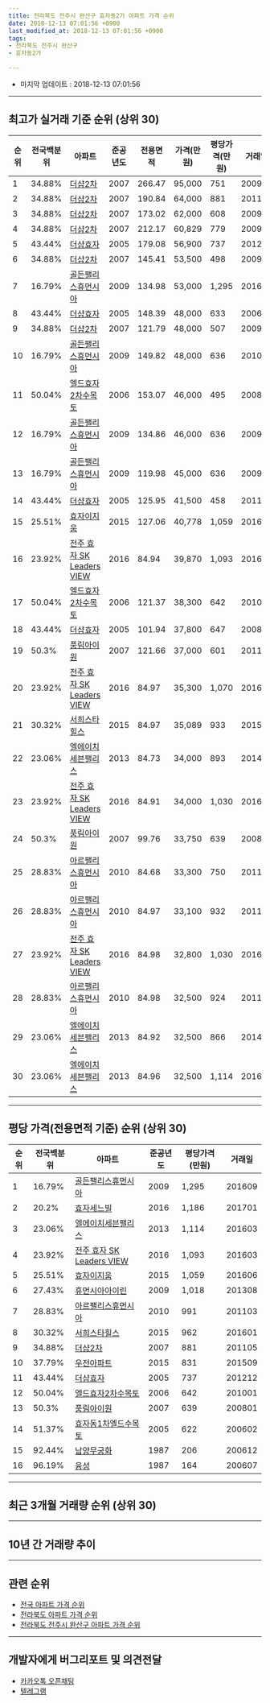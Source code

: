 ```yaml
---
title: 전라북도 전주시 완산구 효자동2가 아파트 가격 순위
date: 2018-12-13 07:01:56 +0900
last_modified_at: 2018-12-13 07:01:56 +0900
tags:
- 전라북도 전주시 완산구
- 효자동2가

---
```


* 마지막 업데이트 : 2018-12-13 07:01:56

---

## 최고가 실거래 기준 순위 (상위 30)


|순위|전국백분위|아파트|준공년도|전용면적|가격(만원)|평당가격(만원)|거래일|
|---|---|---|---|---|---|---|---|
|1|34.88%|[더샵2차](https://search.naver.com/search.naver?query=%EC%A0%84%EB%9D%BC%EB%B6%81%EB%8F%84+%EC%A0%84%EC%A3%BC%EC%8B%9C+%EC%99%84%EC%82%B0%EA%B5%AC+%ED%9A%A8%EC%9E%90%EB%8F%992%EA%B0%80+%EB%8D%94%EC%83%B52%EC%B0%A8)|2007|266.47|95,000|751|200911|
|2|34.88%|[더샵2차](https://search.naver.com/search.naver?query=%EC%A0%84%EB%9D%BC%EB%B6%81%EB%8F%84+%EC%A0%84%EC%A3%BC%EC%8B%9C+%EC%99%84%EC%82%B0%EA%B5%AC+%ED%9A%A8%EC%9E%90%EB%8F%992%EA%B0%80+%EB%8D%94%EC%83%B52%EC%B0%A8)|2007|190.84|64,000|881|201105|
|3|34.88%|[더샵2차](https://search.naver.com/search.naver?query=%EC%A0%84%EB%9D%BC%EB%B6%81%EB%8F%84+%EC%A0%84%EC%A3%BC%EC%8B%9C+%EC%99%84%EC%82%B0%EA%B5%AC+%ED%9A%A8%EC%9E%90%EB%8F%992%EA%B0%80+%EB%8D%94%EC%83%B52%EC%B0%A8)|2007|173.02|62,000|608|200902|
|4|34.88%|[더샵2차](https://search.naver.com/search.naver?query=%EC%A0%84%EB%9D%BC%EB%B6%81%EB%8F%84+%EC%A0%84%EC%A3%BC%EC%8B%9C+%EC%99%84%EC%82%B0%EA%B5%AC+%ED%9A%A8%EC%9E%90%EB%8F%992%EA%B0%80+%EB%8D%94%EC%83%B52%EC%B0%A8)|2007|212.17|60,829|779|200912|
|5|43.44%|[더샵효자](https://search.naver.com/search.naver?query=%EC%A0%84%EB%9D%BC%EB%B6%81%EB%8F%84+%EC%A0%84%EC%A3%BC%EC%8B%9C+%EC%99%84%EC%82%B0%EA%B5%AC+%ED%9A%A8%EC%9E%90%EB%8F%992%EA%B0%80+%EB%8D%94%EC%83%B5%ED%9A%A8%EC%9E%90)|2005|179.08|56,900|737|201212|
|6|34.88%|[더샵2차](https://search.naver.com/search.naver?query=%EC%A0%84%EB%9D%BC%EB%B6%81%EB%8F%84+%EC%A0%84%EC%A3%BC%EC%8B%9C+%EC%99%84%EC%82%B0%EA%B5%AC+%ED%9A%A8%EC%9E%90%EB%8F%992%EA%B0%80+%EB%8D%94%EC%83%B52%EC%B0%A8)|2007|145.41|53,500|498|200906|
|7|16.79%|[골든팰리스휴먼시아](https://search.naver.com/search.naver?query=%EC%A0%84%EB%9D%BC%EB%B6%81%EB%8F%84+%EC%A0%84%EC%A3%BC%EC%8B%9C+%EC%99%84%EC%82%B0%EA%B5%AC+%ED%9A%A8%EC%9E%90%EB%8F%992%EA%B0%80+%EA%B3%A8%EB%93%A0%ED%8C%B0%EB%A6%AC%EC%8A%A4%ED%9C%B4%EB%A8%BC%EC%8B%9C%EC%95%84)|2009|134.98|53,000|1,295|201609|
|8|43.44%|[더샵효자](https://search.naver.com/search.naver?query=%EC%A0%84%EB%9D%BC%EB%B6%81%EB%8F%84+%EC%A0%84%EC%A3%BC%EC%8B%9C+%EC%99%84%EC%82%B0%EA%B5%AC+%ED%9A%A8%EC%9E%90%EB%8F%992%EA%B0%80+%EB%8D%94%EC%83%B5%ED%9A%A8%EC%9E%90)|2005|148.39|48,000|633|200609|
|9|34.88%|[더샵2차](https://search.naver.com/search.naver?query=%EC%A0%84%EB%9D%BC%EB%B6%81%EB%8F%84+%EC%A0%84%EC%A3%BC%EC%8B%9C+%EC%99%84%EC%82%B0%EA%B5%AC+%ED%9A%A8%EC%9E%90%EB%8F%992%EA%B0%80+%EB%8D%94%EC%83%B52%EC%B0%A8)|2007|121.79|48,000|507|200907|
|10|16.79%|[골든팰리스휴먼시아](https://search.naver.com/search.naver?query=%EC%A0%84%EB%9D%BC%EB%B6%81%EB%8F%84+%EC%A0%84%EC%A3%BC%EC%8B%9C+%EC%99%84%EC%82%B0%EA%B5%AC+%ED%9A%A8%EC%9E%90%EB%8F%992%EA%B0%80+%EA%B3%A8%EB%93%A0%ED%8C%B0%EB%A6%AC%EC%8A%A4%ED%9C%B4%EB%A8%BC%EC%8B%9C%EC%95%84)|2009|149.82|48,000|636|201004|
|11|50.04%|[엘드효자2차수목토](https://search.naver.com/search.naver?query=%EC%A0%84%EB%9D%BC%EB%B6%81%EB%8F%84+%EC%A0%84%EC%A3%BC%EC%8B%9C+%EC%99%84%EC%82%B0%EA%B5%AC+%ED%9A%A8%EC%9E%90%EB%8F%992%EA%B0%80+%EC%97%98%EB%93%9C%ED%9A%A8%EC%9E%902%EC%B0%A8%EC%88%98%EB%AA%A9%ED%86%A0)|2006|153.07|46,000|495|200808|
|12|16.79%|[골든팰리스휴먼시아](https://search.naver.com/search.naver?query=%EC%A0%84%EB%9D%BC%EB%B6%81%EB%8F%84+%EC%A0%84%EC%A3%BC%EC%8B%9C+%EC%99%84%EC%82%B0%EA%B5%AC+%ED%9A%A8%EC%9E%90%EB%8F%992%EA%B0%80+%EA%B3%A8%EB%93%A0%ED%8C%B0%EB%A6%AC%EC%8A%A4%ED%9C%B4%EB%A8%BC%EC%8B%9C%EC%95%84)|2009|134.86|46,000|636|200911|
|13|16.79%|[골든팰리스휴먼시아](https://search.naver.com/search.naver?query=%EC%A0%84%EB%9D%BC%EB%B6%81%EB%8F%84+%EC%A0%84%EC%A3%BC%EC%8B%9C+%EC%99%84%EC%82%B0%EA%B5%AC+%ED%9A%A8%EC%9E%90%EB%8F%992%EA%B0%80+%EA%B3%A8%EB%93%A0%ED%8C%B0%EB%A6%AC%EC%8A%A4%ED%9C%B4%EB%A8%BC%EC%8B%9C%EC%95%84)|2009|119.98|45,000|636|200911|
|14|43.44%|[더샵효자](https://search.naver.com/search.naver?query=%EC%A0%84%EB%9D%BC%EB%B6%81%EB%8F%84+%EC%A0%84%EC%A3%BC%EC%8B%9C+%EC%99%84%EC%82%B0%EA%B5%AC+%ED%9A%A8%EC%9E%90%EB%8F%992%EA%B0%80+%EB%8D%94%EC%83%B5%ED%9A%A8%EC%9E%90)|2005|125.95|41,500|458|201104|
|15|25.51%|[효자이지움](https://search.naver.com/search.naver?query=%EC%A0%84%EB%9D%BC%EB%B6%81%EB%8F%84+%EC%A0%84%EC%A3%BC%EC%8B%9C+%EC%99%84%EC%82%B0%EA%B5%AC+%ED%9A%A8%EC%9E%90%EB%8F%992%EA%B0%80+%ED%9A%A8%EC%9E%90%EC%9D%B4%EC%A7%80%EC%9B%80)|2015|127.06|40,778|1,059|201606|
|16|23.92%|[전주 효자 SK Leaders VIEW](https://search.naver.com/search.naver?query=%EC%A0%84%EB%9D%BC%EB%B6%81%EB%8F%84+%EC%A0%84%EC%A3%BC%EC%8B%9C+%EC%99%84%EC%82%B0%EA%B5%AC+%ED%9A%A8%EC%9E%90%EB%8F%992%EA%B0%80+%EC%A0%84%EC%A3%BC+%ED%9A%A8%EC%9E%90+SK+Leaders+VIEW)|2016|84.94|39,870|1,093|201603|
|17|50.04%|[엘드효자2차수목토](https://search.naver.com/search.naver?query=%EC%A0%84%EB%9D%BC%EB%B6%81%EB%8F%84+%EC%A0%84%EC%A3%BC%EC%8B%9C+%EC%99%84%EC%82%B0%EA%B5%AC+%ED%9A%A8%EC%9E%90%EB%8F%992%EA%B0%80+%EC%97%98%EB%93%9C%ED%9A%A8%EC%9E%902%EC%B0%A8%EC%88%98%EB%AA%A9%ED%86%A0)|2006|121.37|38,300|642|201001|
|18|43.44%|[더샵효자](https://search.naver.com/search.naver?query=%EC%A0%84%EB%9D%BC%EB%B6%81%EB%8F%84+%EC%A0%84%EC%A3%BC%EC%8B%9C+%EC%99%84%EC%82%B0%EA%B5%AC+%ED%9A%A8%EC%9E%90%EB%8F%992%EA%B0%80+%EB%8D%94%EC%83%B5%ED%9A%A8%EC%9E%90)|2005|101.94|37,800|647|200805|
|19|50.3%|[풍림아이원](https://search.naver.com/search.naver?query=%EC%A0%84%EB%9D%BC%EB%B6%81%EB%8F%84+%EC%A0%84%EC%A3%BC%EC%8B%9C+%EC%99%84%EC%82%B0%EA%B5%AC+%ED%9A%A8%EC%9E%90%EB%8F%992%EA%B0%80+%ED%92%8D%EB%A6%BC%EC%95%84%EC%9D%B4%EC%9B%90)|2007|121.66|37,000|601|201112|
|20|23.92%|[전주 효자 SK Leaders VIEW](https://search.naver.com/search.naver?query=%EC%A0%84%EB%9D%BC%EB%B6%81%EB%8F%84+%EC%A0%84%EC%A3%BC%EC%8B%9C+%EC%99%84%EC%82%B0%EA%B5%AC+%ED%9A%A8%EC%9E%90%EB%8F%992%EA%B0%80+%EC%A0%84%EC%A3%BC+%ED%9A%A8%EC%9E%90+SK+Leaders+VIEW)|2016|84.97|35,300|1,070|201603|
|21|30.32%|[서희스타힐스](https://search.naver.com/search.naver?query=%EC%A0%84%EB%9D%BC%EB%B6%81%EB%8F%84+%EC%A0%84%EC%A3%BC%EC%8B%9C+%EC%99%84%EC%82%B0%EA%B5%AC+%ED%9A%A8%EC%9E%90%EB%8F%992%EA%B0%80+%EC%84%9C%ED%9D%AC%EC%8A%A4%ED%83%80%ED%9E%90%EC%8A%A4)|2015|84.97|35,089|933|201504|
|22|23.06%|[엘에이치세븐팰리스](https://search.naver.com/search.naver?query=%EC%A0%84%EB%9D%BC%EB%B6%81%EB%8F%84+%EC%A0%84%EC%A3%BC%EC%8B%9C+%EC%99%84%EC%82%B0%EA%B5%AC+%ED%9A%A8%EC%9E%90%EB%8F%992%EA%B0%80+%EC%97%98%EC%97%90%EC%9D%B4%EC%B9%98%EC%84%B8%EB%B8%90%ED%8C%B0%EB%A6%AC%EC%8A%A4)|2013|84.73|34,000|893|201408|
|23|23.92%|[전주 효자 SK Leaders VIEW](https://search.naver.com/search.naver?query=%EC%A0%84%EB%9D%BC%EB%B6%81%EB%8F%84+%EC%A0%84%EC%A3%BC%EC%8B%9C+%EC%99%84%EC%82%B0%EA%B5%AC+%ED%9A%A8%EC%9E%90%EB%8F%992%EA%B0%80+%EC%A0%84%EC%A3%BC+%ED%9A%A8%EC%9E%90+SK+Leaders+VIEW)|2016|84.91|34,000|1,030|201602|
|24|50.3%|[풍림아이원](https://search.naver.com/search.naver?query=%EC%A0%84%EB%9D%BC%EB%B6%81%EB%8F%84+%EC%A0%84%EC%A3%BC%EC%8B%9C+%EC%99%84%EC%82%B0%EA%B5%AC+%ED%9A%A8%EC%9E%90%EB%8F%992%EA%B0%80+%ED%92%8D%EB%A6%BC%EC%95%84%EC%9D%B4%EC%9B%90)|2007|99.76|33,750|639|200801|
|25|28.83%|[아르팰리스휴먼시아](https://search.naver.com/search.naver?query=%EC%A0%84%EB%9D%BC%EB%B6%81%EB%8F%84+%EC%A0%84%EC%A3%BC%EC%8B%9C+%EC%99%84%EC%82%B0%EA%B5%AC+%ED%9A%A8%EC%9E%90%EB%8F%992%EA%B0%80+%EC%95%84%EB%A5%B4%ED%8C%B0%EB%A6%AC%EC%8A%A4%ED%9C%B4%EB%A8%BC%EC%8B%9C%EC%95%84)|2010|84.68|33,300|750|201103|
|26|28.83%|[아르팰리스휴먼시아](https://search.naver.com/search.naver?query=%EC%A0%84%EB%9D%BC%EB%B6%81%EB%8F%84+%EC%A0%84%EC%A3%BC%EC%8B%9C+%EC%99%84%EC%82%B0%EA%B5%AC+%ED%9A%A8%EC%9E%90%EB%8F%992%EA%B0%80+%EC%95%84%EB%A5%B4%ED%8C%B0%EB%A6%AC%EC%8A%A4%ED%9C%B4%EB%A8%BC%EC%8B%9C%EC%95%84)|2010|84.97|33,100|932|201101|
|27|23.92%|[전주 효자 SK Leaders VIEW](https://search.naver.com/search.naver?query=%EC%A0%84%EB%9D%BC%EB%B6%81%EB%8F%84+%EC%A0%84%EC%A3%BC%EC%8B%9C+%EC%99%84%EC%82%B0%EA%B5%AC+%ED%9A%A8%EC%9E%90%EB%8F%992%EA%B0%80+%EC%A0%84%EC%A3%BC+%ED%9A%A8%EC%9E%90+SK+Leaders+VIEW)|2016|84.98|32,800|1,030|201603|
|28|28.83%|[아르팰리스휴먼시아](https://search.naver.com/search.naver?query=%EC%A0%84%EB%9D%BC%EB%B6%81%EB%8F%84+%EC%A0%84%EC%A3%BC%EC%8B%9C+%EC%99%84%EC%82%B0%EA%B5%AC+%ED%9A%A8%EC%9E%90%EB%8F%992%EA%B0%80+%EC%95%84%EB%A5%B4%ED%8C%B0%EB%A6%AC%EC%8A%A4%ED%9C%B4%EB%A8%BC%EC%8B%9C%EC%95%84)|2010|84.98|32,500|924|201102|
|29|23.06%|[엘에이치세븐팰리스](https://search.naver.com/search.naver?query=%EC%A0%84%EB%9D%BC%EB%B6%81%EB%8F%84+%EC%A0%84%EC%A3%BC%EC%8B%9C+%EC%99%84%EC%82%B0%EA%B5%AC+%ED%9A%A8%EC%9E%90%EB%8F%992%EA%B0%80+%EC%97%98%EC%97%90%EC%9D%B4%EC%B9%98%EC%84%B8%EB%B8%90%ED%8C%B0%EB%A6%AC%EC%8A%A4)|2013|84.92|32,500|866|201412|
|30|23.06%|[엘에이치세븐팰리스](https://search.naver.com/search.naver?query=%EC%A0%84%EB%9D%BC%EB%B6%81%EB%8F%84+%EC%A0%84%EC%A3%BC%EC%8B%9C+%EC%99%84%EC%82%B0%EA%B5%AC+%ED%9A%A8%EC%9E%90%EB%8F%992%EA%B0%80+%EC%97%98%EC%97%90%EC%9D%B4%EC%B9%98%EC%84%B8%EB%B8%90%ED%8C%B0%EB%A6%AC%EC%8A%A4)|2013|84.96|32,500|1,114|201603|


---

## 평당 가격(전용면적 기준) 순위 (상위 30)


|순위|전국백분위|아파트|준공년도|평당가격(만원)|거래일|
|---|---|---|---|---|---|
|1|16.79%|[골든팰리스휴먼시아](https://search.naver.com/search.naver?query=%EC%A0%84%EB%9D%BC%EB%B6%81%EB%8F%84+%EC%A0%84%EC%A3%BC%EC%8B%9C+%EC%99%84%EC%82%B0%EA%B5%AC+%ED%9A%A8%EC%9E%90%EB%8F%992%EA%B0%80+%EA%B3%A8%EB%93%A0%ED%8C%B0%EB%A6%AC%EC%8A%A4%ED%9C%B4%EB%A8%BC%EC%8B%9C%EC%95%84)|2009|1,295|201609|
|2|20.2%|[효자세느빌](https://search.naver.com/search.naver?query=%EC%A0%84%EB%9D%BC%EB%B6%81%EB%8F%84+%EC%A0%84%EC%A3%BC%EC%8B%9C+%EC%99%84%EC%82%B0%EA%B5%AC+%ED%9A%A8%EC%9E%90%EB%8F%992%EA%B0%80+%ED%9A%A8%EC%9E%90%EC%84%B8%EB%8A%90%EB%B9%8C)|2016|1,186|201701|
|3|23.06%|[엘에이치세븐팰리스](https://search.naver.com/search.naver?query=%EC%A0%84%EB%9D%BC%EB%B6%81%EB%8F%84+%EC%A0%84%EC%A3%BC%EC%8B%9C+%EC%99%84%EC%82%B0%EA%B5%AC+%ED%9A%A8%EC%9E%90%EB%8F%992%EA%B0%80+%EC%97%98%EC%97%90%EC%9D%B4%EC%B9%98%EC%84%B8%EB%B8%90%ED%8C%B0%EB%A6%AC%EC%8A%A4)|2013|1,114|201603|
|4|23.92%|[전주 효자 SK Leaders VIEW](https://search.naver.com/search.naver?query=%EC%A0%84%EB%9D%BC%EB%B6%81%EB%8F%84+%EC%A0%84%EC%A3%BC%EC%8B%9C+%EC%99%84%EC%82%B0%EA%B5%AC+%ED%9A%A8%EC%9E%90%EB%8F%992%EA%B0%80+%EC%A0%84%EC%A3%BC+%ED%9A%A8%EC%9E%90+SK+Leaders+VIEW)|2016|1,093|201603|
|5|25.51%|[효자이지움](https://search.naver.com/search.naver?query=%EC%A0%84%EB%9D%BC%EB%B6%81%EB%8F%84+%EC%A0%84%EC%A3%BC%EC%8B%9C+%EC%99%84%EC%82%B0%EA%B5%AC+%ED%9A%A8%EC%9E%90%EB%8F%992%EA%B0%80+%ED%9A%A8%EC%9E%90%EC%9D%B4%EC%A7%80%EC%9B%80)|2015|1,059|201606|
|6|27.43%|[휴먼시아아이린](https://search.naver.com/search.naver?query=%EC%A0%84%EB%9D%BC%EB%B6%81%EB%8F%84+%EC%A0%84%EC%A3%BC%EC%8B%9C+%EC%99%84%EC%82%B0%EA%B5%AC+%ED%9A%A8%EC%9E%90%EB%8F%992%EA%B0%80+%ED%9C%B4%EB%A8%BC%EC%8B%9C%EC%95%84%EC%95%84%EC%9D%B4%EB%A6%B0)|2009|1,018|201308|
|7|28.83%|[아르팰리스휴먼시아](https://search.naver.com/search.naver?query=%EC%A0%84%EB%9D%BC%EB%B6%81%EB%8F%84+%EC%A0%84%EC%A3%BC%EC%8B%9C+%EC%99%84%EC%82%B0%EA%B5%AC+%ED%9A%A8%EC%9E%90%EB%8F%992%EA%B0%80+%EC%95%84%EB%A5%B4%ED%8C%B0%EB%A6%AC%EC%8A%A4%ED%9C%B4%EB%A8%BC%EC%8B%9C%EC%95%84)|2010|991|201103|
|8|30.32%|[서희스타힐스](https://search.naver.com/search.naver?query=%EC%A0%84%EB%9D%BC%EB%B6%81%EB%8F%84+%EC%A0%84%EC%A3%BC%EC%8B%9C+%EC%99%84%EC%82%B0%EA%B5%AC+%ED%9A%A8%EC%9E%90%EB%8F%992%EA%B0%80+%EC%84%9C%ED%9D%AC%EC%8A%A4%ED%83%80%ED%9E%90%EC%8A%A4)|2015|962|201601|
|9|34.88%|[더샵2차](https://search.naver.com/search.naver?query=%EC%A0%84%EB%9D%BC%EB%B6%81%EB%8F%84+%EC%A0%84%EC%A3%BC%EC%8B%9C+%EC%99%84%EC%82%B0%EA%B5%AC+%ED%9A%A8%EC%9E%90%EB%8F%992%EA%B0%80+%EB%8D%94%EC%83%B52%EC%B0%A8)|2007|881|201105|
|10|37.79%|[우전아파트](https://search.naver.com/search.naver?query=%EC%A0%84%EB%9D%BC%EB%B6%81%EB%8F%84+%EC%A0%84%EC%A3%BC%EC%8B%9C+%EC%99%84%EC%82%B0%EA%B5%AC+%ED%9A%A8%EC%9E%90%EB%8F%992%EA%B0%80+%EC%9A%B0%EC%A0%84%EC%95%84%ED%8C%8C%ED%8A%B8)|2015|831|201509|
|11|43.44%|[더샵효자](https://search.naver.com/search.naver?query=%EC%A0%84%EB%9D%BC%EB%B6%81%EB%8F%84+%EC%A0%84%EC%A3%BC%EC%8B%9C+%EC%99%84%EC%82%B0%EA%B5%AC+%ED%9A%A8%EC%9E%90%EB%8F%992%EA%B0%80+%EB%8D%94%EC%83%B5%ED%9A%A8%EC%9E%90)|2005|737|201212|
|12|50.04%|[엘드효자2차수목토](https://search.naver.com/search.naver?query=%EC%A0%84%EB%9D%BC%EB%B6%81%EB%8F%84+%EC%A0%84%EC%A3%BC%EC%8B%9C+%EC%99%84%EC%82%B0%EA%B5%AC+%ED%9A%A8%EC%9E%90%EB%8F%992%EA%B0%80+%EC%97%98%EB%93%9C%ED%9A%A8%EC%9E%902%EC%B0%A8%EC%88%98%EB%AA%A9%ED%86%A0)|2006|642|201001|
|13|50.3%|[풍림아이원](https://search.naver.com/search.naver?query=%EC%A0%84%EB%9D%BC%EB%B6%81%EB%8F%84+%EC%A0%84%EC%A3%BC%EC%8B%9C+%EC%99%84%EC%82%B0%EA%B5%AC+%ED%9A%A8%EC%9E%90%EB%8F%992%EA%B0%80+%ED%92%8D%EB%A6%BC%EC%95%84%EC%9D%B4%EC%9B%90)|2007|639|200801|
|14|51.37%|[효자동1차엘드수목토](https://search.naver.com/search.naver?query=%EC%A0%84%EB%9D%BC%EB%B6%81%EB%8F%84+%EC%A0%84%EC%A3%BC%EC%8B%9C+%EC%99%84%EC%82%B0%EA%B5%AC+%ED%9A%A8%EC%9E%90%EB%8F%992%EA%B0%80+%ED%9A%A8%EC%9E%90%EB%8F%991%EC%B0%A8%EC%97%98%EB%93%9C%EC%88%98%EB%AA%A9%ED%86%A0)|2005|622|200602|
|15|92.44%|[남양무궁화](https://search.naver.com/search.naver?query=%EC%A0%84%EB%9D%BC%EB%B6%81%EB%8F%84+%EC%A0%84%EC%A3%BC%EC%8B%9C+%EC%99%84%EC%82%B0%EA%B5%AC+%ED%9A%A8%EC%9E%90%EB%8F%992%EA%B0%80+%EB%82%A8%EC%96%91%EB%AC%B4%EA%B6%81%ED%99%94)|1987|206|200612|
|16|96.19%|[융성](https://search.naver.com/search.naver?query=%EC%A0%84%EB%9D%BC%EB%B6%81%EB%8F%84+%EC%A0%84%EC%A3%BC%EC%8B%9C+%EC%99%84%EC%82%B0%EA%B5%AC+%ED%9A%A8%EC%9E%90%EB%8F%992%EA%B0%80+%EC%9C%B5%EC%84%B1)|1987|164|200607|


---

## 최근 3개월 거래량 순위 (상위 30)


<div style="width:100%;">
    <canvas id="deal_count_ranking" height="250"></canvas>
</div>


<script>
new Chart(document.getElementById("deal_count_ranking"), {
    type: 'horizontalBar',
    data: {
        labels: ['엘에이치세븐팰리스', '전주 효자 SK Leaders VIEW', '더샵효자', '효자동1차엘드수목토', '풍림아이원', '아르팰리스휴먼시아', '서희스타힐스', '휴먼시아아이린', '골든팰리스휴먼시아'],
        datasets: [{
            label: '실거래 수',
            data: [6, 5, 4, 4, 3, 3, 2, 1, 1],
            borderColor: "rgba(255, 0, 128, 1)",
            backgroundColor: "rgba(255, 0, 128, 0.5)",
            fill: false,
        }]
    },
    options: {
        responsive: true,
        title: {
            display: true,
            text: '최근 3개월 거래량 순위'
        },
        tooltips: {
            mode: 'index',
            intersect: false,
            callbacks: {
                title: function(tooltipItems, data) {
                    return "실거래 수:";
                },
                label: function(tooltipItem, data) {
                    return data.labels[tooltipItem.index] + ": " + tooltipItem.xLabel;
                }
            }
        },
        hover: {
            mode: 'nearest',
            intersect: true
        },
        scales: {
            xAxes: [{
                display: true,
                scaleLabel: {
                    display: true,
                    labelString: '실거래 수'
                },
                ticks: {
                    suggestedMin: 0,
                }
            }],
            yAxes: [{
                display: true,
                ticks: {
                    autoSkip: false,
                    callback: function(value, index, values) {
                        if (value.length > 15)
                            return value.substr(0, 13) + "...";
                        else
                            return value;
                    }
                },
                scaleLabel: {
                    display: false,
                }
            }]
        }
    }
});

</script>


---

## 10년 간 거래량 추이


<div style="width:100%;">
    <canvas id="deal_progress" height="250"></canvas>
</div>

<script>
new Chart(document.getElementById("deal_progress"), {
    type: 'line',
    data: {
        labels: ['200812','200901','200902','200903','200904','200905','200906','200907','200908','200909','200910','200911','200912','201001','201002','201003','201004','201005','201006','201007','201008','201009','201010','201011','201012','201101','201102','201103','201104','201105','201106','201107','201108','201109','201110','201111','201112','201201','201202','201203','201204','201205','201206','201207','201208','201209','201210','201211','201212','201301','201302','201303','201304','201305','201306','201307','201308','201309','201310','201311','201312','201401','201402','201403','201404','201405','201406','201407','201408','201409','201410','201411','201412','201501','201502','201503','201504','201505','201506','201507','201508','201509','201510','201511','201512','201601','201602','201603','201604','201605','201606','201607','201608','201609','201610','201611','201612','201701','201702','201703','201704','201705','201706','201707','201708','201709','201710','201711','201712','201801','201802','201803','201804','201805','201806','201807','201808','201809','201810','201811','201812'],
        datasets: [{
            label: '실거래 수',
            pointRadius: 1,
            data: [5, 7, 19, 13, 14, 15, 19, 27, 20, 30, 29, 31, 26, 21, 27, 11, 15, 18, 20, 7, 13, 13, 25, 20, 26, 27, 20, 31, 26, 7, 25, 16, 19, 10, 15, 18, 12, 9, 12, 8, 7, 8, 7, 6, 13, 7, 18, 8, 12, 9, 11, 10, 19, 17, 18, 22, 11, 15, 18, 19, 14, 25, 16, 23, 16, 19, 17, 15, 36, 31, 34, 29, 24, 33, 19, 30, 46, 63, 53, 41, 37, 31, 37, 27, 20, 37, 81, 69, 37, 18, 23, 15, 23, 32, 42, 20, 24, 18, 36, 35, 22, 35, 29, 27, 28, 37, 34, 32, 35, 29, 20, 30, 12, 9, 17, 15, 19, 21, 18, 10, 1],
            borderColor: "rgba(255, 201, 14, 1)",
            backgroundColor: "rgba(255, 201, 14, 0.5)",
            fill: true,
        }]
    },
    options: {
        responsive: true,
        title: {
            display: true,
            text: '10년간 거래량 추이'
        },
        tooltips: {
            mode: 'index',
            intersect: false,
        },
        hover: {
            mode: 'nearest',
            intersect: true
        },
        scales: {
            xAxes: [{
                display: true,
                scaleLabel: {
                    display: true,
                    labelString: '년/월'
                }
            }],
            yAxes: [{
                display: true,
                ticks: {
                    suggestedMin: 0,
                },
                scaleLabel: {
                    display: true,
                    labelString: '실거래 수'
                }
            }]
        }
    }
});

</script>


---

## 관련 순위

- [전국 아파트 가격 순위](https://inasie.github.io/apt-ranking/전국)
- [전라북도 아파트 가격 순위](https://inasie.github.io/apt-ranking/전라북도)
- [전라북도 전주시 완산구 아파트 가격 순위](https://inasie.github.io/apt-ranking/전라북도-전주시-완산구)


---

## 개발자에게 버그리포트 및 의견전달

- [카카오톡 오픈채팅](https://open.kakao.com/o/gLJUAP4)
- [텔레그램](https://t.me/inasie)

